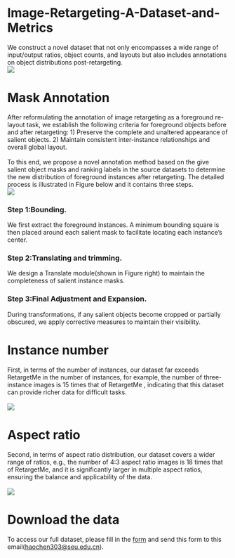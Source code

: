 # Image-Retargeting-A-Dataset-and-Metrics
We construct a novel dataset that not only encompasses a wide range of input/output ratios, object counts, and layouts but also includes annotations on object distributions post-retargeting. <br> 
![](https://github.com/wwwwwwwsy/Image-Retargeting-A-Dataset-and-Metrics/blob/main/example.png)  <br>  
# Mask Annotation
After reformulating the annotation of image retargeting as a foreground re-layout task, we establish the following criteria for foreground objects before and after retargeting: 1) Preserve the complete and unaltered appearance of salient objects. 2) Maintain consistent inter-instance relationships and overall global layout.<br>  
To this end, we propose a novel annotation method based on the give salient object masks and ranking labels in the source datasets to determine the new distribution of foreground instances after retargeting. The detailed process is illustrated in Figure below and it contains three steps. <br> 
![](https://github.com/wwwwwwwsy/Image-Retargeting-A-Dataset-and-Metrics/blob/main/flowChart.png)  <br>  
### Step 1:Bounding. 
We first extract the foreground instances. A minimum bounding square is then placed around each salient mask to facilitate locating each instance’s center.<br> 
### Step 2:Translating and trimming. 
We design a Translate module(shown in Figure right) to maintain the completeness of salient instance masks.<br>
### Step 3:Final Adjustment and Expansion. 
During transformations, if any salient objects become cropped or partially obscured, we apply corrective measures to maintain their visibility.<br>
# Instance number
First, in terms of the number of instances, our dataset far exceeds RetargetMe in the number of instances, for example, the number of three-instance images is 15 times that of RetargetMe , indicating that this dataset can provide richer data for difficult tasks.<br>  
![](https://github.com/wwwwwwwsy/Image-Retargeting-A-Dataset-and-Metrics/blob/main/instance_number.png)  <br>  
# Aspect ratio
Second, in terms of aspect ratio distribution, our dataset covers a wider range of ratios, e.g., the number of 4:3 aspect ratio images is 18 times that of RetargetMe, and it is significantly larger in multiple aspect ratios, ensuring the balance and applicability of the data. <br>  
![](https://github.com/wwwwwwwsy/Image-Retargeting-A-Dataset-and-Metrics/blob/main/aspect_ratio.png)  <br>  
# Download the data
To access our full dataset, please fill in the [form](https://github.com/wwwwwwwsy/Image-Retargeting-A-Dataset-and-Metrics/blob/main/application.xlsx) and send this form to this email(haochen303@seu.edu.cn).<br>
